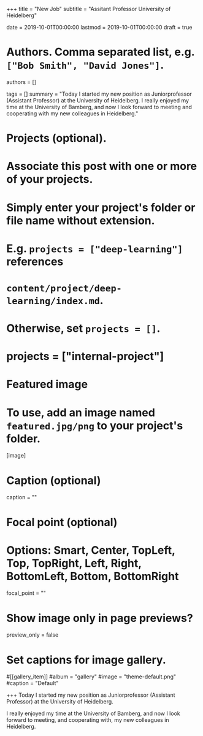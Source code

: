 +++
title = "New Job"
subtitle = "Assitant Professor University of Heidelberg"

date = 2019-10-01T00:00:00
lastmod = 2019-10-01T00:00:00
draft = true

# Authors. Comma separated list, e.g. `["Bob Smith", "David Jones"]`.
authors = []

tags = []
summary = "Today I started my new position as Juniorprofessor (Assistant Professor) at the University of Heidelberg. I really enjoyed my time at the University of Bamberg, and now I look forward to meeting and cooperating with my new colleagues in Heidelberg."

# Projects (optional).
#   Associate this post with one or more of your projects.
#   Simply enter your project's folder or file name without extension.
#   E.g. `projects = ["deep-learning"]` references 
#   `content/project/deep-learning/index.md`.
#   Otherwise, set `projects = []`.
# projects = ["internal-project"]

# Featured image
# To use, add an image named `featured.jpg/png` to your project's folder. 
[image]
  # Caption (optional)
  caption = ""

  # Focal point (optional)
  # Options: Smart, Center, TopLeft, Top, TopRight, Left, Right, BottomLeft, Bottom, BottomRight
  focal_point = ""

  # Show image only in page previews?
  preview_only = false

# Set captions for image gallery.

#[[gallery_item]]
#album = "gallery"
#image = "theme-default.png"
#caption = "Default"

+++
Today I started my new position as Juniorprofessor (Assistant Professor) at the University of Heidelberg.

I really enjoyed my time at the University of Bamberg, and now I look forward to meeting, and cooperating with, my new colleagues in Heidelberg.
